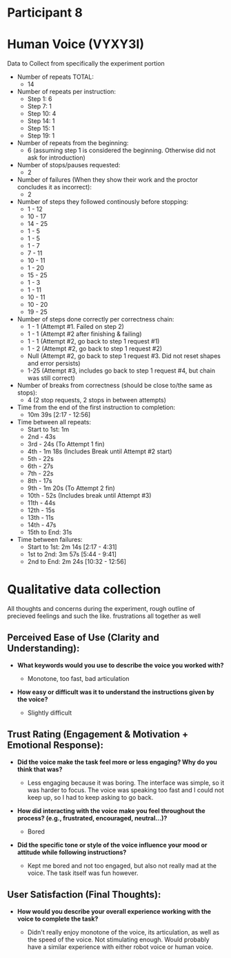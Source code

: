 # Participant 8

# Human Voice (VYXY3I)

Data to Collect from specifically the experiment portion

- Number of repeats TOTAL:
  - 14
- Number of repeats per instruction:
  - Step 1: 6
  - Step 7: 1
  - Step 10: 4
  - Step 14: 1
  - Step 15: 1
  - Step 19: 1
- Number of repeats from the beginning:
  - 6 (assuming step 1 is considered the beginning. Otherwise did not ask for introduction)
- Number of stops/pauses requested:
  - 2
- Number of failures (When they show their work and the proctor concludes it as incorrect):
  - 2
- Number of steps they followed continously before stopping:
  - 1 - 12
  - 10 - 17
  - 14 - 25
  - 1 - 5
  - 1 - 5
  - 1 - 7
  - 7 - 11
  - 10 - 11
  - 1 - 20
  - 15 - 25
  - 1 - 3
  - 1 - 11
  - 10 - 11
  - 10 - 20
  - 19 - 25
- Number of steps done correctly per correctness chain:
  - 1 - 1 (Attempt #1. Failed on step 2)
  - 1 - 1 (Attempt #2 after finishing & failing)
  - 1 - 1 (Attempt #2, go back to step 1 request #1)
  - 1 - 2 (Attempt #2, go back to step 1 request #2)
  - Null (Attempt #2, go back to step 1 request #3. Did not reset shapes and error persists)
  - 1-25 (Attempt #3, includes go back to step 1 request #4, but chain was still correct)
- Number of breaks from correctness (should be close to/the same as stops):
  - 4 (2 stop requests, 2 stops in between attempts)
- Time from the end of the first instruction to completion:
  - 10m 39s [2:17 - 12:56]
- Time between all repeats:
  - Start to 1st: 1m
  - 2nd - 43s
  - 3rd - 24s (To Attempt 1 fin)
  - 4th - 1m 18s (Includes Break until Attempt #2 start)
  - 5th - 22s
  - 6th - 27s
  - 7th - 22s
  - 8th - 17s
  - 9th - 1m 20s (To Attempt 2 fin)
  - 10th - 52s (Includes break until Attempt #3)
  - 11th - 44s
  - 12th - 15s
  - 13th - 11s
  - 14th - 47s
  - 15th to End: 31s
- Time between failures:
  - Start to 1st: 2m 14s [2:17 - 4:31]
  - 1st to 2nd: 3m 57s [5:44 - 9:41]
  - 2nd to End: 2m 24s [10:32 - 12:56]

# Qualitative data collection

All thoughts and concerns during the experiment, rough outline of precieved feelings and such the like.
frustrations all together as well

## Perceived Ease of Use (Clarity and Understanding):

- **What keywords would you use to describe the voice you worked with?**

  - Monotone, too fast, bad articulation

- **How easy or difficult was it to understand the instructions given by the voice?**

  - Slightly difficult

## Trust Rating (Engagement & Motivation + Emotional Response):

- **Did the voice make the task feel more or less engaging? Why do you think that was?**

  - Less engaging because it was boring. The interface was simple, so it was harder to focus. The voice was speaking too fast and I could not keep up, so I had to keep asking to go back.

- **How did interacting with the voice make you feel throughout the process? (e.g., frustrated, encouraged, neutral…)?**

  - Bored

- **Did the specific tone or style of the voice influence your mood or attitude while following instructions?**

  - Kept me bored and not too engaged, but also not really mad at the voice. The task itself was fun however.

## User Satisfaction (Final Thoughts):

- **How would you describe your overall experience working with the voice to complete the task?**

  - Didn't really enjoy monotone of the voice, its articulation, as well as the speed of the voice. Not stimulating enough. Would probably have a similar experience with either robot voice or human voice.
